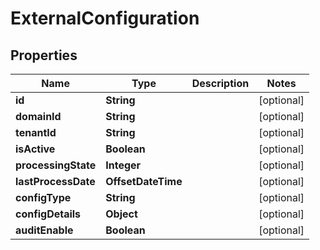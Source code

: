 

# ExternalConfiguration


## Properties

| Name | Type | Description | Notes |
|------------ | ------------- | ------------- | -------------|
|**id** | **String** |  |  [optional] |
|**domainId** | **String** |  |  [optional] |
|**tenantId** | **String** |  |  [optional] |
|**isActive** | **Boolean** |  |  [optional] |
|**processingState** | **Integer** |  |  [optional] |
|**lastProcessDate** | **OffsetDateTime** |  |  [optional] |
|**configType** | **String** |  |  [optional] |
|**configDetails** | **Object** |  |  [optional] |
|**auditEnable** | **Boolean** |  |  [optional] |



